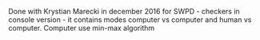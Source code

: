 Done with Krystian Marecki in december 2016 for SWPD - checkers in console version - it contains modes computer vs computer and human vs computer. Computer use min-max algorithm
